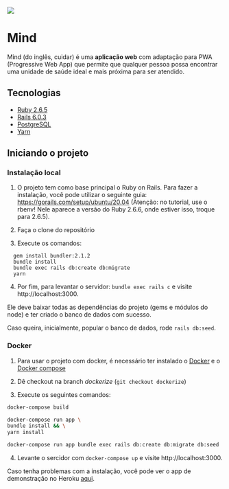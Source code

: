 ![](https://i.imgur.com/9GVyOgQ.png)

# Mind

Mind (do inglês, cuidar) é uma **aplicação web** com adaptação para PWA (Progressive Web App) que permite que qualquer pessoa possa encontrar uma unidade de saúde ideal e mais próxima para ser atendido.

## Tecnologias

* [Ruby 2.6.5](https://www.ruby-lang.org/pt/)
* [Rails 6.0.3](https://rubyonrails.org/)
* [PostgreSQL](https://www.postgresql.org/)
* [Yarn](https://yarnpkg.com/)

## Iniciando o projeto

### Instalação local

1. O projeto tem como base principal o Ruby on Rails. Para fazer a instalação, você pode utilizar o seguinte guia: https://gorails.com/setup/ubuntu/20.04
(Atenção: no tutorial, use o rbenv! Nele aparece a versão do Ruby 2.6.6, onde estiver isso, troque para 2.6.5).

2. Faça o clone do repositório

3. Execute os comandos:
```
  gem install bundler:2.1.2
  bundle install
  bundle exec rails db:create db:migrate
  yarn
```

4. Por fim, para levantar o servidor: `bundle exec rails c` e visite http://localhost:3000.


Ele deve baixar todas as dependências do projeto (gems e módulos do node) e ter criado o banco de dados com sucesso.

Caso queira, inicialmente, popular o banco de dados, rode `rails db:seed`.

### Docker

1. Para usar o projeto com docker, é necessário ter instalado o [Docker](https://github.com/docker/docker-ce) e o [Docker compose](https://github.com/docker/compose)

2. Dê checkout na branch *dockerize* (`git checkout dockerize`)

3. Execute os seguintes comandos:
```bash
docker-compose build

docker-compose run app \
bundle install && \
yarn install

docker-compose run app bundle exec rails db:create db:migrate db:seed

```
4. Levante o sercidor com `docker-compose up` e visite http://localhost:3000.

Caso tenha problemas com a instalação, você pode ver o app de demonstração no Heroku [aqui](https://mindd.herokuapp.com/).

